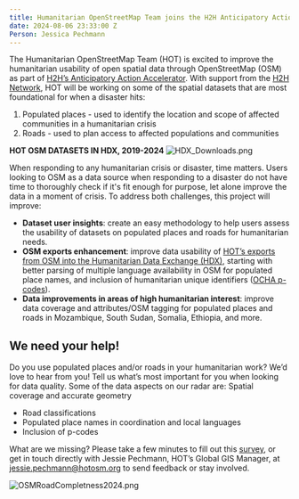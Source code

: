 ```yaml
---
title: Humanitarian OpenStreetMap Team joins the H2H Anticipatory Action Accelerator
date: 2024-08-06 23:33:00 Z
Person: Jessica Pechmann
---
```


The Humanitarian OpenStreetMap Team (HOT) is excited to improve the humanitarian usability of open spatial data through OpenStreetMap (OSM) as part of [H2H’s Anticipatory Action Accelerator](
https://h2hnetwork.org/enhancing-h2h-action-for-anticipatory-response/
). With support from the [H2H Network](https://h2hnetwork.org/), HOT will be working on some of the spatial datasets that are most foundational for when a disaster hits:
1. Populated places - used to identify the location and scope of affected communities in a humanitarian crisis
2. Roads -  used to plan access to affected populations and communities

**HOT OSM DATASETS IN HDX, 2019-2024**
![HDX_Downloads.png](/uploads/HDX_Downloads.png)

When responding to any humanitarian crisis or disaster, time matters. Users looking to OSM as a data source when responding to a disaster do not have time to thoroughly check if it's fit enough for purpose, let alone improve the data in a moment of crisis. To address both challenges, this project will improve: 
- **Dataset user insights**: create an easy methodology to help users assess the usability of datasets on populated places and roads for humanitarian needs.
- **OSM exports enhancement**: improve data usability of [HOT’s exports from OSM into the Humanitarian Data Exchange (HDX)](https://data.humdata.org/organization/225b9f7d-e7cb-4156-96a6-44c9c58d31e3), starting with better parsing of multiple language availability in OSM for populated place names, and inclusion of humanitarian unique identifiers ([OCHA p-codes](https://storymaps.arcgis.com/stories/dcf6135fc0e943a9b77823bb069e2578)). 
- **Data improvements in areas of high humanitarian interest**: improve data coverage and attributes/OSM tagging for populated places and roads in Mozambique, South Sudan, Somalia, Ethiopia, and more. 

## We need your help!

Do you use populated places and/or roads in your humanitarian work? We’d love to hear from you! Tell us what’s most important for you when looking for data quality. Some of the data aspects on our radar are:
Spatial coverage and accurate geometry
- Road classifications
- Populated place names in coordination and local languages
- Inclusion of p-codes

What are we missing? Please take a few minutes to fill out this [survey](
https://forms.gle/X32fgneAgFkrWFLi6
), or get in touch directly with Jessie Pechmann, HOT’s Global GIS Manager, at [jessie.pechmann@hotosm.org](mailto:jessie.pechmann@hotosm.org) to send feedback or stay involved.  

![OSMRoadCompletness2024.png](/uploads/OSMRoadCompletness2024.png)
